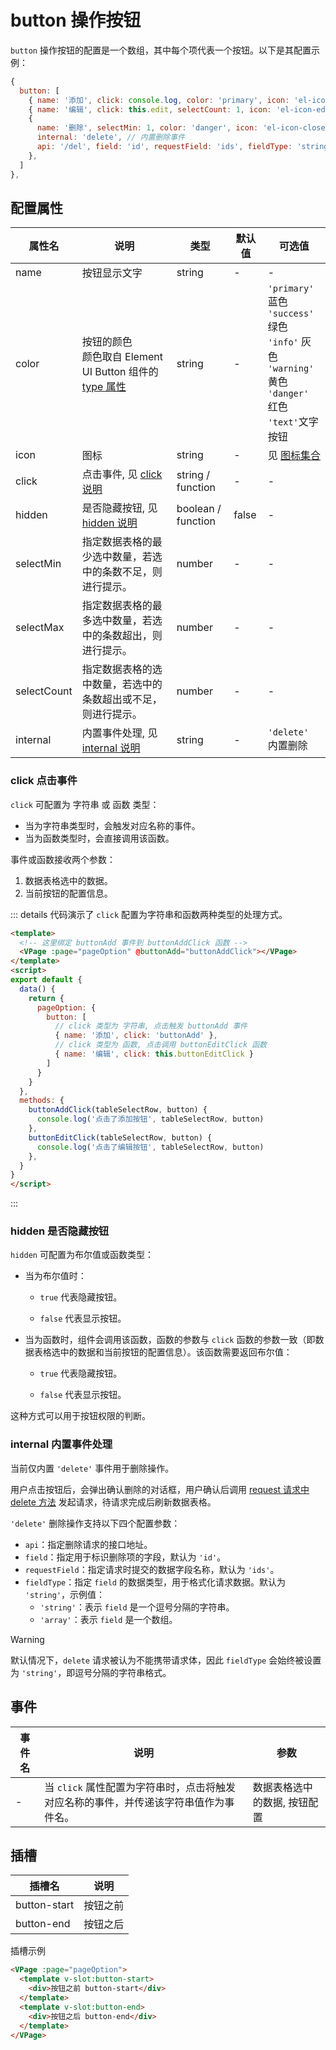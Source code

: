 # button 操作按钮

`button` 操作按钮的配置是一个数组，其中每个项代表一个按钮。以下是其配置示例：

``` js
{
  button: [
    { name: '添加', click: console.log, color: 'primary', icon: 'el-icon-plus' },
    { name: '编辑', click: this.edit, selectCount: 1, icon: 'el-icon-edit' },
    { 
      name: '删除', selectMin: 1, color: 'danger', icon: 'el-icon-close',
      internal: 'delete', // 内置删除事件
      api: '/del', field: 'id', requestField: 'ids', fieldType: 'string'
    },
  ]
},
```



## 配置属性

| 属性名      | 说明                                                         | 类型               | 默认值 | 可选值                                                       |
| ----------- | ------------------------------------------------------------ | ------------------ | ------ | ------------------------------------------------------------ |
| name        | 按钮显示文字                                                 | string             | -      | -                                                            |
| color       | 按钮的颜色<br/>颜色取自 Element UI Button 组件的 [type 属性](https://element.eleme.cn/#/zh-CN/component/button#attributes) | string             | -      | `'primary'` 蓝色<br/>`'success'` 绿色<br/>`'info'` 灰色<br/>`'warning'` 黄色<br/>`'danger'` 红色<br/>`'text'`文字按钮 |
| icon        | 图标                                                         | string             | -      | 见 [图标集合](https://element.eleme.cn/#/zh-CN/component/icon#tu-biao-ji-he) |
| click       | 点击事件, 见 [click 说明](#click-点击事件)                   | string / function  | -      | -                                                            |
| hidden      | 是否隐藏按钮, 见 [hidden 说明](#hidden-是否隐藏按钮)         | boolean / function | false  | -                                                            |
| selectMin   | 指定数据表格的最少选中数量，若选中的条数不足，则进行提示。   | number             | -      | -                                                            |
| selectMax   | 指定数据表格的最多选中数量，若选中的条数超出，则进行提示。   | number             | -      | -                                                            |
| selectCount | 指定数据表格的选中数量，若选中的条数超出或不足，则进行提示。 | number             | -      | -                                                            |
| internal    | 内置事件处理, 见 [internal 说明](#internal-内置事件处理)     | string             | -      | `'delete'` 内置删除                                          |



### click 点击事件

`click` 可配置为 字符串 或 函数 类型：

- 当为字符串类型时，会触发对应名称的事件。
- 当为函数类型时，会直接调用该函数。

事件或函数接收两个参数：

1. 数据表格选中的数据。
2. 当前按钮的配置信息。

::: details 代码演示了 `click` 配置为字符串和函数两种类型的处理方式。

``` html {3,12,14}
<template>
  <!-- 这里绑定 buttonAdd 事件到 buttonAddClick 函数 -->
  <VPage :page="pageOption" @buttonAdd="buttonAddClick"></VPage>
</template>
<script>
export default {
  data() {
    return {
      pageOption: {
        button: [
          // click 类型为 字符串, 点击触发 buttonAdd 事件
          { name: '添加', click: 'buttonAdd' },
          // click 类型为 函数, 点击调用 buttonEditClick 函数
          { name: '编辑', click: this.buttonEditClick }
        ]
      }
    }
  },
  methods: {
    buttonAddClick(tableSelectRow, button) {
      console.log('点击了添加按钮', tableSelectRow, button)
    },
    buttonEditClick(tableSelectRow, button) {
      console.log('点击了编辑按钮', tableSelectRow, button)
    },
  }
}
</script>
```

:::



### hidden 是否隐藏按钮

`hidden` 可配置为布尔值或函数类型：

- 当为布尔值时：

  - `true` 代表隐藏按钮。

  - `false` 代表显示按钮。

- 当为函数时，组件会调用该函数，函数的参数与 `click` 函数的参数一致（即数据表格选中的数据和当前按钮的配置信息）。该函数需要返回布尔值：

  - `true` 代表隐藏按钮。

  - `false` 代表显示按钮。

这种方式可以用于按钮权限的判断。



### internal 内置事件处理

当前仅内置 `'delete'` 事件用于删除操作。

用户点击按钮后，会弹出确认删除的对话框，用户确认后调用 [request 请求中 delete 方法](../起步/request%20请求.html#请求接口) 发起请求，待请求完成后刷新数据表格。



`'delete'` 删除操作支持以下四个配置参数：

- `api`：指定删除请求的接口地址。
- `field`：指定用于标识删除项的字段，默认为 `'id'`。
- `requestField`：指定请求时提交的数据字段名称，默认为 `'ids'`。
- `fieldType`：指定 `field` 的数据类型，用于格式化请求数据。默认为 `'string'`，示例值：
  - `'string'`：表示 `field` 是一个逗号分隔的字符串。
  - `'array'`：表示 `field` 是一个数组。



>[!WARNING] 
>
>默认情况下，`delete` 请求被认为不能携带请求体，因此 `fieldType` 会始终被设置为 `'string'`，即逗号分隔的字符串格式。



## 事件
| 事件名 | 说明                                                         | 参数                         |
| ------ | ------------------------------------------------------------ | ---------------------------- |
| -      | 当 `click` 属性配置为字符串时，点击将触发对应名称的事件，并传递该字符串值作为事件名。 | 数据表格选中的数据, 按钮配置 |



## 插槽
| 插槽名       | 说明     |
| ------------ | -------- |
| button-start | 按钮之前 |
| button-end   | 按钮之后 |

插槽示例

``` html
<VPage :page="pageOption">
  <template v-slot:button-start>
    <div>按钮之前 button-start</div>
  </template>
  <template v-slot:button-end>
    <div>按钮之后 button-end</div>
  </template>
</VPage>
```

